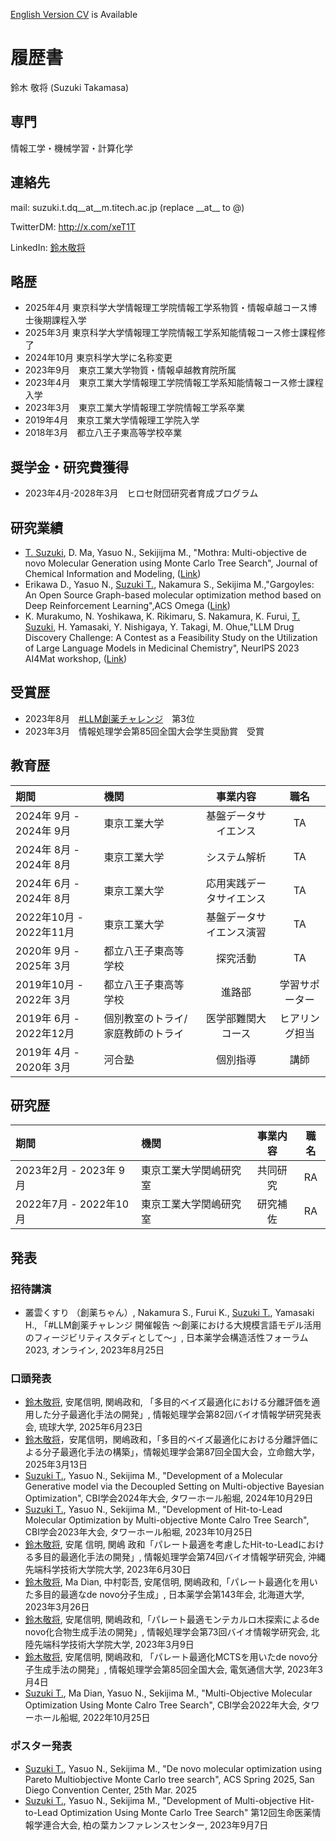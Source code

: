 [English Version CV](index_en.md) is Available
# 履歴書

鈴木 敬将 (Suzuki Takamasa)

## 専門

情報工学・機械学習・計算化学

## 連絡先
mail: suzuki.t.dq__at__m.titech.ac.jp (replace \_\_at\_\_ to @)

TwitterDM: http://x.com/xeT1T

LinkedIn: [鈴木敬将](https://www.linkedin.com/in/%E6%95%AC%E5%B0%86-%E9%88%B4%E6%9C%A8-698409281/)

## 略歴

- 2025年4月  東京科学大学情報理工学院情報工学系物質・情報卓越コース博士後期課程入学
- 2025年3月  東京科学大学情報理工学院情報工学系知能情報コース修士課程修了
- 2024年10月 東京科学大学に名称変更
- 2023年9月　東京工業大学物質・情報卓越教育院所属
- 2023年4月　東京工業大学情報理工学院情報工学系知能情報コース修士課程入学
- 2023年3月　東京工業大学情報理工学院情報工学系卒業
- 2019年4月　東京工業大学情報理工学院入学
- 2018年3月　都立八王子東高等学校卒業

## 奨学金・研究費獲得

- 2023年4月-2028年3月　ヒロセ財団研究者育成プログラム

## 研究業績
- <u>T. Suzuki</u>, D. Ma, Yasuo N., Sekijijma M., "Mothra: Multi-objective de novo Molecular Generation using Monte Carlo Tree Search", Journal of Chemical Information and Modeling, ([Link](https://pubs.acs.org/doi/full/10.1021/acs.jcim.4c00759))
- Erikawa D., Yasuo N., <u>Suzuki T.</u>, Nakamura S., Sekijima M.,"Gargoyles: An Open Source Graph-based molecular optimization method based on Deep Reinforcement Learning",ACS Omega ([Link](https://pubs.acs.org/doi/10.1021/acsomega.3c05430)) 
- K. Murakumo, N. Yoshikawa, K. Rikimaru, S. Nakamura, K. Furui, <u>T. Suzuki</u>, H. Yamasaki, Y. Nishigaya, Y. Takagi, M. Ohue,"LLM Drug Discovery Challenge: A Contest as a Feasibility Study on the Utilization of Large Language Models in Medicinal Chemistry", NeurIPS 2023 AI4Mat workshop, ([Link](https://openreview.net/forum?id=kjUylvko18))

## 受賞歴

- 2023年8月　[#LLM創薬チャレンジ](https://twitter.com/hashtag/LLM%E5%89%B5%E8%96%AC%E3%83%81%E3%83%A3%E3%83%AC%E3%83%B3%E3%82%B8?src=hashtag_click)　第3位
- 2023年3月　情報処理学会第85回全国大会学生奨励賞　受賞

## 教育歴

|期間|機関|事業内容|職名|
|:---|:---|:---:|:---:|
|2024年 9月 - 2024年 9月|東京工業大学|基盤データサイエンス|TA|
|2024年 8月 - 2024年 8月|東京工業大学|システム解析|TA|
|2024年 6月 - 2024年 8月|東京工業大学|応用実践データサイエンス|TA|
|2022年10月 - 2022年11月|東京工業大学|基盤データサイエンス演習|TA|
|2020年 9月 - 2025年 3月|都立八王子東高等学校|探究活動|TA|
|2019年10月 - 2022年 3月|都立八王子東高等学校|進路部|学習サポーター|
|2019年 6月 - 2022年12月|個別教室のトライ/家庭教師のトライ|医学部難関大コース|ヒアリング担当|
|2019年 4月 - 2020年 3月|河合塾|個別指導|講師|

## 研究歴

|期間|機関|事業内容|職名|
|:---|:---|:---:|:---:|
|2023年2月 - 2023年 9月|東京工業大学関嶋研究室|共同研究|RA|
|2022年7月 - 2022年10月|東京工業大学関嶋研究室|研究補佐|RA|

## 発表
### 招待講演

- 叢雲くすり （創薬ちゃん）, Nakamura S., Furui K., <u>Suzuki T.</u>, Yamasaki H., 「#LLM創薬チャレンジ 開催報告 ～創薬における大規模言語モデル活用のフィージビリティスタディとして～」, 日本薬学会構造活性フォーラム2023, オンライン, 2023年8月25日

### 口頭発表
- <u>鈴木敬将</u>, 安尾信明, 関嶋政和, 「多目的ベイズ最適化における分離評価を適用した分子最適化手法の開発」, 情報処理学会第82回バイオ情報学研究発表会, 琉球大学, 2025年6月23日
- <u>鈴木敬将</u>，安尾信明，関嶋政和，「多目的ベイズ最適化における分離評価による分子最適化手法の構築」，情報処理学会第87回全国大会，立命館大学，2025年3月13日
- <u>Suzuki T.</u>, Yasuo N., Sekijima M., "Development of a Molecular Generative model via the Decoupled Setting on Multi-objective Bayesian Optimization", CBI学会2024年大会, タワーホール船堀, 2024年10月29日
- <u>Suzuki T.</u>, Yasuo N., Sekijima M., "Development of Hit-to-Lead Molecular Optimization by Multi-objective Monte Calro Tree Search", CBI学会2023年大会, タワーホール船堀, 2023年10月25日
- <u>鈴木敬将</u>, 安尾 信明, 関嶋 政和「パレート最適を考慮したHit-to-Leadにおける多目的最適化手法の開発」, 情報処理学会第74回バイオ情報学研究会, 沖縄先端科学技術大学院大学, 2023年6月30日
- <u>鈴木敬将</u>, Ma Dian, 中村彰吾, 安尾信明, 関嶋政和,「パレート最適化を用いた多目的最適なde novo分子生成」, 日本薬学会第143年会, 北海道大学, 2023年3月26日
- <u>鈴木敬将</u>, 安尾信明, 関嶋政和,「パレート最適モンテカルロ木探索によるde novo化合物生成手法の開発」, 情報処理学会第73回バイオ情報学研究会, 北陸先端科学技術大学院大学, 2023年3月9日
- <u>鈴木敬将</u>, 安尾信明, 関嶋政和, 「パレート最適化MCTSを用いたde novo分子生成手法の開発」, 情報処理学会第85回全国大会, 電気通信大学, 2023年3月4日
- <u>Suzuki T.</u>, Ma Dian, Yasuo N., Sekijima M., "Multi-Objective Molecular Optimization Using Monte Calro Tree Search", CBI学会2022年大会, タワーホール船堀, 2022年10月25日

### ポスター発表
- <u>Suzuki T.</u>, Yasuo N., Sekijima M., "De novo molecular optimization using Pareto Multiobjective Monte Carlo tree search", ACS Spring 2025, San Diego Convention Center, 25th Mar. 2025
- <u>Suzuki T.</u>, Yasuo N., Sekijima M., "Development of Multi-objective Hit-to-Lead Optimization Using Monte Carlo Tree Search" 第12回生命医薬情報学連合大会, 柏の葉カンファレンスセンター, 2023年9月7日



